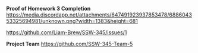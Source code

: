 **Proof of Homework 3 Completion**
https://media.discordapp.net/attachments/647491923937853478/688604353325694981/unknown.png?width=1383&height=681

https://github.com/Liam-Brew/SSW-345/issues/1

**Project Team**
https://github.com/SSW-345-Team-5
